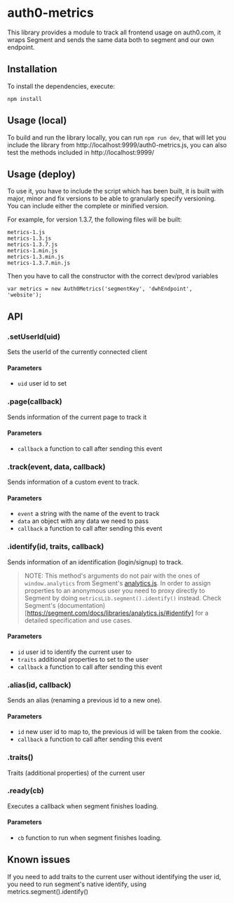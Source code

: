 # auth0-metrics

This library provides a module to track all frontend usage on auth0.com, it wraps Segment and sends the same data both to segment and our own endpoint.

## Installation

To install the dependencies, execute:

`npm install`



## Usage (local)
To build and run the library locally, you can run
`npm run dev`, that will let you include the library from http://localhost:9999/auth0-metrics.js, you can also test the methods included in http://localhost:9999/

## Usage (deploy)
To use it, you have to include the script which has been built, it is built with major, minor and fix versions to be able to granularly specify versioning. You can include either the complete or minified version.

For example, for version 1.3.7, the following files will be built:

```
metrics-1.js
metrics-1.3.js
metrics-1.3.7.js
metrics-1.min.js
metrics-1.3.min.js
metrics-1.3.7.min.js
```

Then you have to call the constructor with the correct dev/prod variables

`var metrics = new Auth0Metrics('segmentKey', 'dwhEndpoint', 'website');`

## API


### .setUserId(uid)
Sets the userId of the currently connected client
#### Parameters
* `uid` user id to set

### .page(callback)
Sends information of the current page to track it
#### Parameters
* `callback` a function to call after sending this event

### .track(event, data, callback)
Sends information of a custom event to track.
#### Parameters
* `event` a string with the name of the event to track
* `data` an object with any data we need to pass
* `callback` a function to call after sending this event

### .identify(id, traits, callback)
Sends information of an identification (login/signup) to track.
> NOTE: This method's arguments do not pair with the ones of `window.analytics` from Segment's [analytics.js](https://github.com/segmentio/analytics.js). In order to assign properties to an anonymous user you need to proxy directly to Segment by doing `metricsLib.segment().identify()` instead. Check Segment's (documentation)[https://segment.com/docs/libraries/analytics.js/#identify] for a detailed specification and use cases.

#### Parameters
* `id` user id to identify the current user to
* `traits` additional properties to set to the user
* `callback` a function to call after sending this event

### .alias(id, callback)
Sends an alias (renaming a previous id to a new one).
#### Parameters
* `id` new user id to map to, the previous id will be taken from the cookie.
* `callback` a function to call after sending this event

### .traits()
Traits (additional properties) of the current user

### .ready(cb)
Executes a callback when segment finishes loading.
#### Parameters
* `cb` function to run when segment finishes loading.

## Known issues
If you need to add traits to the current user without identifying the user id, you need to run segment's native identify, using metrics.segment().identify()
